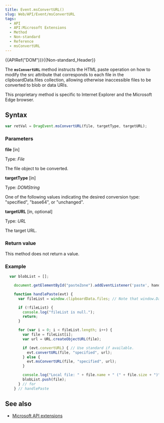 ```yaml
---
title: Event.msConvertURL()
slug: Web/API/Event/msConvertURL
tags:
  - API
  - API:Microsoft Extensions
  - Method
  - Non-standard
  - Reference
  - msConvertURL
---
```

{{APIRef("DOM")}}{{Non-standard_Header}}

The **`msConvertURL`** method instructs the HTML paste operation on how to modify the src attribute that corresponds to each file in the clipboardData.files collection, allowing otherwise inaccessible files to be converted to blob or data URIs.

This proprietary method is specific to Internet Explorer and the Microsoft Edge browser.

## Syntax

```js
var retVal = DragEvent.msConvertURL(file, targetType, targetURL);
```

### Parameters

**file** \[in]

Type: _File_

The file object to be converted.

**targetType** \[in]

Type: _DOMString_

One of the following values indicating the desired conversion type: "specified", "base64", or "unchanged".

**targetURL** \[in, optional]

Type: _URL_

The target URL.

### Return value

This method does not return a value.

### Example

```js
  var blobList = [];

    document.getElementById("pasteZone").addEventListener('paste', handlePaste, false);

    function handlePaste(evt) {
      var fileList = window.clipboardData.files; // Note that window.DataTransfer.files is not applicable.

      if (!fileList) {
        console.log("fileList is null.");
        return;
      }

      for (var i = 0; i < fileList.length; i++) {
        var file = fileList[i];
        var url = URL.createObjectURL(file);

        if (evt.convertURL) { // Use standard if available.
          evt.convertURL(file, "specified", url);
        } else {
          evt.msConvertURL(file, "specified", url);
        }

        console.log("Local file: " + file.name + " (" + file.size + ")");
        blobList.push(file);
      } // for
    } // handlePaste
```

## See also

- [Microsoft API extensions](/en-US/docs/Web/API/Microsoft_Extensions)
